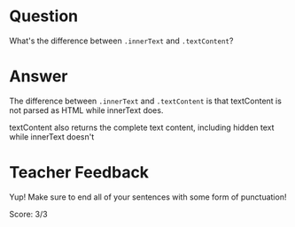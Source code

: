 # Question
What's the difference between `.innerText` and `.textContent`?

# Answer

The difference between `.innerText` and `.textContent` is that textContent is not parsed as HTML while innerText does.

textContent also returns the complete text content, including hidden text while innerText doesn't

# Teacher Feedback

Yup! Make sure to end all of your sentences with some form of punctuation!

Score: 3/3